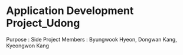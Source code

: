 # Application Development Project_Udong

Purpose : Side Project
Members : Byungwook Hyeon, Dongwan Kang, Kyeongwon Kang
